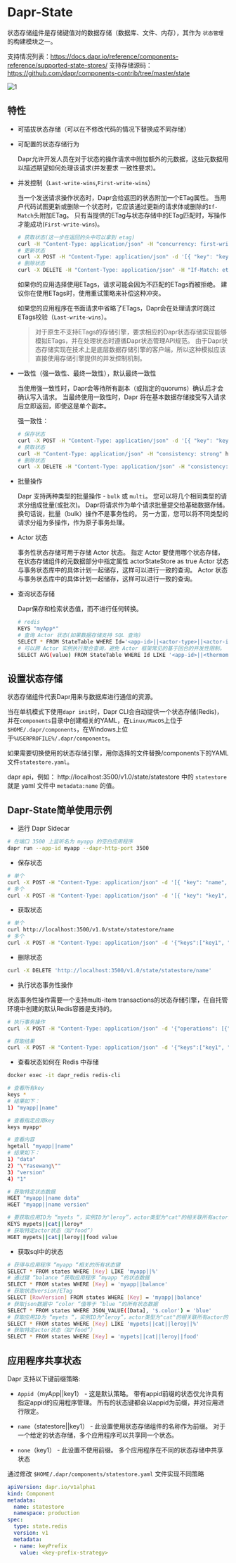# Dapr-State

状态存储组件是存储键值对的数据存储（数据库、文件、内存），其作为 `状态管理` 的构建模块之一。

支持情况列表：https://docs.dapr.io/reference/components-reference/supported-state-stores/
支持存储源码：https://github.com/dapr/components-contrib/tree/master/state

![1](http://cdn.go99.top/docs/microservices/dapr/state1.png)

## 特性

* 可插拔状态存储（可以在不修改代码的情况下替换成不同存储）
* 可配置的状态存储行为

    Dapr允许开发人员在对于状态的操作请求中附加额外的元数据，这些元数据用以描述期望如何处理该请求(并发要求
    一致性要求)。

* 并发控制（`Last-write-wins`,`First-write-wins`）

    当一个发送请求操作状态时，Dapr会给返回的状态附加一个ETag属性。 当用户代码试图更新或删除一个状态时，它应该通过更新的请求体或删除的`If-Match`头附加ETag。 只有当提供的ETag与状态存储中的ETag匹配时，写操作才能成功(`First-write-wins`)。

    ```bash
    # 获取状态(这一步在返回的头中可以拿到 etag)
    curl -H "Content-Type: application/json" -H "concurrency: first-write" http://localhost:3500/v1.0/state/statestore/key1
    # 更新状态
    curl -X POST -H "Content-Type: application/json" -d '[{ "key": "key1", "value": "Some Data" "etag": "etagValue", "options": { "concurrency": "first-write" }}]' http://localhost:3500/v1.0/state/statestore
    # 删除状态
    curl -X DELETE -H "Content-Type: application/json" -H "If-Match: etagValue" http://localhost:3500/v1.0/state/statestore/key1
    ```

    如果你的应用选择使用ETags，请求可能会因为不匹配的ETags而被拒绝。 建议你在使用ETags时，使用重试策略来补偿这种冲突。

    如果您的应用程序在书面请求中省略了ETags，Dapr会在处理请求时跳过ETags校验（`Last-write-wins`）。

    > 对于原生不支持ETags的存储引擎，要求相应的Dapr状态存储实现能够模拟ETags，并在处理状态时遵循Dapr状态管理API规范。 由于Dapr状态存储实现在技术上是底层数据存储引擎的客户端，所以这种模拟应该直接使用存储引擎提供的并发控制机制。
* 一致性（强一致性、最终一致性），默认最终一致性

    当使用强一致性时，Dapr会等待所有副本（或指定的quorums）确认后才会确认写入请求。 当最终使用一致性时，Dapr 将在基本数据存储接受写入请求后立即返回，即使这是单个副本。

    强一致性： 

    ```bash
    # 保存状态
    curl -X POST -H "Content-Type: application/json" -d '[{ "key": "key1", "value": "Some Data", "options": { "consistency": "strong" }}]' http://localhost:3500/v1.0/state/statestore
    # 获取状态
    curl -H "Content-Type: application/json" -H "consistency: strong" http://localhost:3500/v1.0/state/statestore/key1
    # 删除状态
    curl -X DELETE -H "Content-Type: application/json" -H "consistency: strong" http://localhost:3500/v1.0/state/statestore/key1
    ```

* 批量操作

    Dapr 支持两种类型的批量操作 - `bulk` 或 `multi`。 您可以将几个相同类型的请求分组成批量(或批次)。 Dapr将请求作为单个请求批量提交给基础数据存储。 换句话说，批量（bulk）操作不是事务性的。 另一方面，您可以将不同类型的请求分组为多操作，作为原子事务处理。
* Actor 状态

    事务性状态存储可用于存储 Actor 状态。 指定 Actor 要使用哪个状态存储， 在状态存储组件的元数据部分中指定属性 actorStateStore as true Actor 状态与事务状态库中的具体计划一起储存，这样可以进行一致的查询。 Actor 状态与事务状态库中的具体计划一起储存，这样可以进行一致的查询。
* 查询状态存储

    Dapr保存和检索状态值，而不进行任何转换。
    ```bash
    # redis
    KEYS "myApp*"
    # 查询 Actor 状态(如果数据存储支持 SQL 查询)
    SELECT * FROM StateTable WHERE Id='<app-id>||<actor-type>||<actor-id>||<key>'
    # 可以跨 Actor 实例执行聚合查询，避免 Actor 框架常见的基于回合的并发性限制。
    SELECT AVG(value) FROM StateTable WHERE Id LIKE '<app-id>||<thermometer>||*||temperature'
    ```

## 设置状态存储

状态存储组件代表Dapr用来与数据库进行通信的资源。

当在单机模式下使用`dapr init`时，Dapr CLI会自动提供一个状态存储(Redis)，并在`components`目录中创建相关的YAML，在`Linux/MacOS`上位于`$HOME/.dapr/components`，在Windows上位于`%USERPROFILE%/.dapr/components`。

如果需要切换使用的状态存储引擎，用你选择的文件替换/components下的YAML文件`statestore.yaml`。

dapr api，例如： http://localhost:3500/v1.0/state/statestore 中的 `statestore` 就是 yaml 文件中 `metadata:name` 的值。

## Dapr-State简单使用示例

* 运行 Dapr Sidecar

```bash
# 在端口 3500 上监听名为 myapp 的空白应用程序
dapr run --app-id myapp --dapr-http-port 3500
```

* 保存状态

```bash
# 单个
curl -X POST -H "Content-Type: application/json" -d '[{ "key": "name", "value": "Yasewang"}]' http://localhost:3500/v1.0/state/statestore
# 多个
curl -X POST -H "Content-Type: application/json" -d '[{ "key": "key1", "value": "value1"}, { "key": "key2", "value": "value2"}]' http://localhost:3500/v1.0/state/statestore
```

* 获取状态

```bash
# 单个
curl http://localhost:3500/v1.0/state/statestore/name
# 多个
curl -X POST -H "Content-Type: application/json" -d '{"keys":["key1", "key2"]}' http://localhost:3500/v1.0/state/statestore/bulk
```

* 删除状态

```bash
curl -X DELETE 'http://localhost:3500/v1.0/state/statestore/name'
```

* 执行状态事务性操作

状态事务性操作需要一个支持multi-item transactions的状态存储引擎，在自托管环境中创建的默认Redis容器是支持的。

```bash
# 执行事务操作
curl -X POST -H "Content-Type: application/json" -d '{"operations": [{"operation":"upsert", "request": {"key": "key1", "value": "newValue1"}}, {"operation":"delete", "request": {"key": "key2"}}]}' http://localhost:3500/v1.0/state/statestore/transaction

# 获取结果
curl -X POST -H "Content-Type: application/json" -d '{"keys":["key1", "key2"]}' http://localhost:3500/v1.0/state/statestore/bulk
```

* 查看状态如何在 Redis 中存储

```bash
docker exec -it dapr_redis redis-cli

# 查看所有key
keys *
# 结果如下：
1) "myapp||name"

# 查看指定应用key
keys myapp*

# 查看内容
hgetall "myapp||name"
# 结果如下：
1) "data"
2) "\"Yasewang\""
3) "version"
4) "1"

# 获取特定状态数据
HGET "myapp||name data"
HGET "myapp||name version"

# 要获取应用ID为 “myets “，实例ID为"leroy”，actor类型为"cat"的相关联所有actor的状态键
KEYS mypets||cat||leroy*
# 获取特定actor状态（如"food”）
HGET mypets||cat||leroy||food value
```

* 获取sql中的状态

```bash
# 获得与应用程序 “myapp “相关的所有状态键
SELECT * FROM states WHERE [Key] LIKE 'myapp||%'
# 通过键 “balance “获取应用程序 “myapp “的状态数据
SELECT * FROM states WHERE [Key] = 'myapp||balance'
# 获取状态version/ETag 
SELECT [RowVersion] FROM states WHERE [Key] = 'myapp||balance'
# 获取json数据中 “color “值等于 “blue “的所有状态数据
SELECT * FROM states WHERE JSON_VALUE([Data], '$.color') = 'blue'
# 获取应用ID为 “myets “，实例ID为"leroy”，actor类型为"cat"的相关联所有actor的状态键
SELECT * FROM states WHERE [Key] LIKE 'mypets||cat||leroy||%'
# 获取特定actor状态（如"food”）
SELECT * FROM states WHERE [Key] = 'mypets||cat||leroy||food'
```

## 应用程序共享状态

Dapr 支持以下键前缀策略:

* `Appid`（myApp||key1） - 这是默认策略。 带有appid前缀的状态仅允许具有指定appid的应用程序管理。 所有的状态键都会以appid为前缀，并对应用进行限定。

* `name`（statestore||key1） - 此设置使用状态存储组件的名称作为前缀。 对于一个给定的状态存储，多个应用程序可以共享同一个状态。

* `none`（key1） - 此设置不使用前缀。 多个应用程序在不同的状态存储中共享状态

通过修改 `$HOME/.dapr/components/statestore.yaml` 文件实现不同策略

```yaml
apiVersion: dapr.io/v1alpha1
kind: Component
metadata:
  name: statestore
  namespace: production
spec:
  type: state.redis
  version: v1
  metadata:
  - name: keyPrefix
    value: <key-prefix-strategy>
```